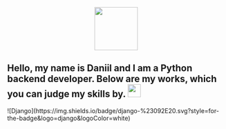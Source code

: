 

<!--
**DanilaMM/DanilaMM** is a ✨ _special_ ✨ repository because its `README.md` (this file) appears on your GitHub profile.

Here are some ideas to get you started:

- 🔭 I’m currently working on ...
- 🌱 I’m currently learning ...
- 👯 I’m looking to collaborate on ...
- 🤔 I’m looking for help with ...
- 💬 Ask me about ...
- 📫 How to reach me: ...
- 😄 Pronouns: ...
- ⚡ Fun fact: ...
-->

<div id="header" align="center">
  <img src="https://media.giphy.com/media/M9gbBd9nbDrOTu1Mqx/giphy.gif" width="100"/>
</div>

<h2>
  Hello, my name is Daniil and I am a Python backend developer. Below are my works, which you can judge my skills by.
  <img src="https://media.giphy.com/media/hvRJCLFzcasrR4ia7z/giphy.gif" width="30px"/>
</h2>
![Django](https://img.shields.io/badge/django-%23092E20.svg?style=for-the-badge&logo=django&logoColor=white)

